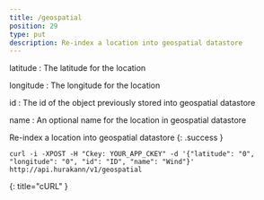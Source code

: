 ```yaml
---
title: /geospatial
position: 29
type: put
description: Re-index a location into geospatial datastore
---
```

latitude
: The latitude for the location

longitude
: The longitude for the location

id
: The id of the object previously stored into geospatial datastore

name
: An optional name for the location in geospatial datastore

Re-index a location into geospatial datastore
{: .success }

~~~ shell
curl -i -XPOST -H "Ckey: YOUR_APP_CKEY" -d '{"latitude": "0", "longitude": "0", "id": "ID", "name": "Wind"}' http://api.hurakann/v1/geospatial
~~~
{: title="cURL" }
